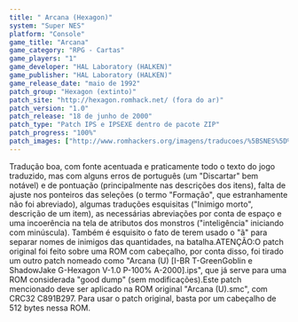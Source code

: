 ```yaml
---
title: " Arcana (Hexagon)"
system: "Super NES"
platform: "Console"
game_title: "Arcana"
game_category: "RPG - Cartas"
game_players: "1"
game_developer: "HAL Laboratory (HALKEN)"
game_publisher: "HAL Laboratory (HALKEN)"
game_release_date: "maio de 1992"
patch_group: "Hexagon (extinto)"
patch_site: "http://hexagon.romhack.net/ (fora do ar)"
patch_version: "1.0"
patch_release: "18 de junho de 2000"
patch_type: "Patch IPS e IPSEXE dentro de pacote ZIP"
patch_progress: "100%"
patch_images: ["http://www.romhackers.org/imagens/traducoes/%5BSNES%5D%20Arcana%20-%20Hexagon%20-%201.png","http://www.romhackers.org/imagens/traducoes/%5BSNES%5D%20Arcana%20-%20Hexagon%20-%202.png","http://www.romhackers.org/imagens/traducoes/%5BSNES%5D%20Arcana%20-%20Hexagon%20-%203.png"]
---
```

Tradução boa, com fonte acentuada e praticamente todo o texto do jogo traduzido, mas com alguns erros de português (um "Discartar" bem notável) e de pontuação (principalmente nas descrições dos itens), falta de ajuste nos ponteiros das seleções (o termo "Formação", que estranhamente não foi abreviado), algumas traduções esquisitas ("Inimigo morto", descrição de um item), as necessárias abreviações por conta de espaço e uma incoerência na tela de atributos dos monstros ("inteligência" iniciando com minúscula). Também é esquisito o fato de terem usado o "ã" para separar nomes de inimigos das quantidades, na batalha.ATENÇÃO:O patch original foi feito sobre uma ROM com cabeçalho, por conta disso, foi tirado um outro patch nomeado como "Arcana (U) [I-BR T-GreenGoblin e ShadowJake G-Hexagon V-1.0 P-100% A-2000].ips", que já serve para uma ROM considerada "good dump" (sem modificações).Este patch mencionado deve ser aplicado na ROM original "Arcana (U).smc", com CRC32 C891B297. Para usar o patch original, basta por um cabeçalho de 512 bytes nessa ROM.